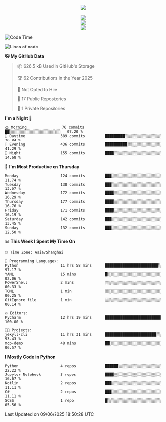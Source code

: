 <div align="center">
  <img src="https://readme-typing-svg.demolab.com?font=Zhi+Mang+Xing&size=40&pause=1000&color=000000&center=true&vCenter=true&lines=Baymax%E5%B0%8F%E6%8C%AF;Hello%20World"/><br/>
  <br/>
  <img src="https://skillicons.dev/icons?i=java,kotlin,python,c,cpp,html,css,javascript" /><br/>
  <img src="https://skillicons.dev/icons?i=spring,vue,pytorch,maven,gradle,mysql,sqlite,linux" /><br/>
  <img src="https://skillicons.dev/icons?i=idea,pycharm,webstorm,androidstudio,vscode,git,vim,md" /><br/>
</div>

<!--START_SECTION:waka-->
![Code Time](http://img.shields.io/badge/Code%20Time-986%20hrs%2055%20mins-blue)

![Lines of code](https://img.shields.io/badge/From%20Hello%20World%20I%27ve%20Written-6.1%20million%20lines%20of%20code-blue)

**🐱 My GitHub Data** 

> 📦 626.5 kB Used in GitHub's Storage 
 > 
> 🏆 62 Contributions in the Year 2025
 > 
> 🚫 Not Opted to Hire
 > 
> 📜 17 Public Repositories 
 > 
> 🔑 1 Private Repositories 
 > 
**I'm a Night 🦉** 

```text
🌞 Morning                76 commits          ██░░░░░░░░░░░░░░░░░░░░░░░   07.20 % 
🌆 Daytime                389 commits         █████████░░░░░░░░░░░░░░░░   36.84 % 
🌃 Evening                436 commits         ██████████░░░░░░░░░░░░░░░   41.29 % 
🌙 Night                  155 commits         ████░░░░░░░░░░░░░░░░░░░░░   14.68 % 
```
📅 **I'm Most Productive on Thursday** 

```text
Monday                   124 commits         ███░░░░░░░░░░░░░░░░░░░░░░   11.74 % 
Tuesday                  138 commits         ███░░░░░░░░░░░░░░░░░░░░░░   13.07 % 
Wednesday                172 commits         ████░░░░░░░░░░░░░░░░░░░░░   16.29 % 
Thursday                 177 commits         ████░░░░░░░░░░░░░░░░░░░░░   16.76 % 
Friday                   171 commits         ████░░░░░░░░░░░░░░░░░░░░░   16.19 % 
Saturday                 142 commits         ███░░░░░░░░░░░░░░░░░░░░░░   13.45 % 
Sunday                   132 commits         ███░░░░░░░░░░░░░░░░░░░░░░   12.50 % 
```


📊 **This Week I Spent My Time On** 

```text
🕑︎ Time Zone: Asia/Shanghai

💬 Programming Languages: 
Python                   11 hrs 58 mins      ████████████████████████░   97.17 % 
YAML                     15 mins             █░░░░░░░░░░░░░░░░░░░░░░░░   02.06 % 
PowerShell               2 mins              ░░░░░░░░░░░░░░░░░░░░░░░░░   00.33 % 
TOML                     1 min               ░░░░░░░░░░░░░░░░░░░░░░░░░   00.25 % 
GitIgnore file           1 min               ░░░░░░░░░░░░░░░░░░░░░░░░░   00.14 % 

🔥 Editors: 
PyCharm                  12 hrs 19 mins      █████████████████████████   100.00 % 

🐱‍💻 Projects: 
jekyll-cli               11 hrs 31 mins      ███████████████████████░░   93.43 % 
mcp-demo                 48 mins             ██░░░░░░░░░░░░░░░░░░░░░░░   06.57 % 
```

**I Mostly Code in Python** 

```text
Python                   4 repos             ██████░░░░░░░░░░░░░░░░░░░   22.22 % 
Jupyter Notebook         3 repos             ████░░░░░░░░░░░░░░░░░░░░░   16.67 % 
Kotlin                   2 repos             ███░░░░░░░░░░░░░░░░░░░░░░   11.11 % 
C#                       2 repos             ███░░░░░░░░░░░░░░░░░░░░░░   11.11 % 
SCSS                     1 repo              █░░░░░░░░░░░░░░░░░░░░░░░░   05.56 % 
```




 Last Updated on 09/06/2025 18:50:28 UTC
<!--END_SECTION:waka-->





